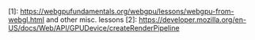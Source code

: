 [0]: https://github.com/toji/hello-triangle-webgpu/blob/main/index.html
[1]: https://webgpufundamentals.org/webgpu/lessons/webgpu-from-webgl.html and other misc. lessons
[2]: https://developer.mozilla.org/en-US/docs/Web/API/GPUDevice/createRenderPipeline